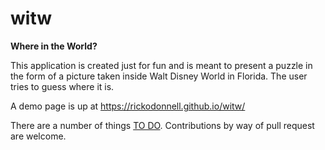 # witw
**Where in the World?**

This application is created just for fun and is meant to present a puzzle in the form of a picture
taken inside Walt Disney World in Florida.  The user tries to guess where it is.

A demo page is up at https://rickodonnell.github.io/witw/

There are a number of things [TO DO](TODO.md).  Contributions by way of pull request are welcome.
